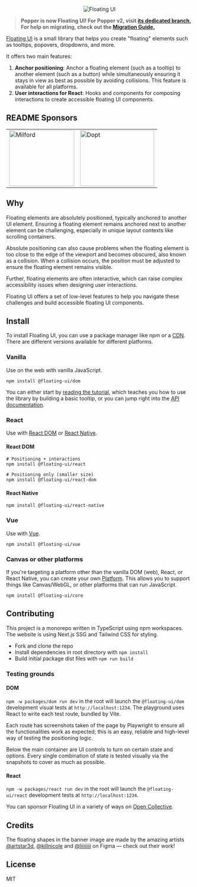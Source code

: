 <p align="center">
  <img src="https://github.com/floating-ui/floating-ui/blob/master/website/assets/floating-ui-banner.png" alt="Floating UI">
<p>

> **Popper is now Floating UI! For Popper v2, visit
> [its dedicated branch.](https://github.com/floating-ui/floating-ui/tree/v2.x)
> For help on migrating, check out the
> [Migration Guide.](https://floating-ui.com/docs/migration)**

[Floating UI](https://floating-ui.com) is a small library that helps you create
"floating" elements such as tooltips, popovers, dropdowns, and more.

It offers two main features:

1. **Anchor positioning**: Anchor a floating element (such as a tooltip) to
   another element (such as a button) while simultaneously ensuring it stays in
   view as best as possible by avoiding collisions. This feature is available
   for all platforms.
2. **User interactions for React**: Hooks and components for composing
   interactions to create accessible floating UI components.

## README Sponsors

<table>
  <tr>
    <td>
      <a href="https://milfordasset.com/" target="_blank" rel="noopener noreferrer"><img width="176" height="150" src="https://github.com/floating-ui/floating-ui/blob/master/website/assets/sponsors/milford.svg" alt="Milford" /></a>
    </td>
    <td>
      <a href="https://dopt.com/?utm_source=floating_ui_readme" target="_blank" rel="noopener noreferrer"><img width="200" height="150" src="https://github.com/floating-ui/floating-ui/blob/master/website/assets/sponsors/dopt.png" alt="Dopt" /></a>
    </td>
  </tr>
</table>

## Why

Floating elements are absolutely positioned, typically anchored to another UI
element. Ensuring a floating element remains anchored next to another element
can be challenging, especially in unique layout contexts like scrolling
containers.

Absolute positioning can also cause problems when the floating element is too
close to the edge of the viewport and becomes obscured, also known as a
collision. When a collision occurs, the position must be adjusted to ensure the
floating element remains visible.

Further, floating elements are often interactive, which can raise complex
accessibility issues when designing user interactions.

Floating UI offers a set of low-level features to help you navigate these
challenges and build accessible floating UI components.

## Install

To install Floating UI, you can use a package manager like npm or a
[CDN](https://floating-ui.com/docs/getting-started#cdn). There are different
versions available for different platforms.

### Vanilla

Use on the web with vanilla JavaScript.

```shell
npm install @floating-ui/dom
```

You can either start by
[reading the tutorial](https://floating-ui.com/docs/tutorial), which teaches you
how to use the library by building a basic tooltip, or you can jump right into
the [API documentation](https://floating-ui.com/docs/computePosition).

### React

Use with [React DOM](https://floating-ui.com/docs/react) or
[React Native](https://floating-ui.com/docs/react-native).

#### React DOM

```shell
# Positioning + interactions
npm install @floating-ui/react

# Positioning only (smaller size)
npm install @floating-ui/react-dom
```

#### React Native

```shell
npm install @floating-ui/react-native
```

### Vue

Use with [Vue](https://floating-ui.com/docs/vue).

```shell
npm install @floating-ui/vue
```

### Canvas or other platforms

If you're targeting a platform other than the vanilla DOM (web), React, or React
Native, you can create your own
[Platform](https://floating-ui.com/docs/platform). This allows you to support
things like Canvas/WebGL, or other platforms that can run JavaScript.

```shell
npm install @floating-ui/core
```

## Contributing

This project is a monorepo written in TypeScript using npm workspaces. The
website is using Next.js SSG and Tailwind CSS for styling.

- Fork and clone the repo
- Install dependencies in root directory with `npm install`
- Build initial package dist files with `npm run build`

### Testing grounds

#### DOM

`npm -w packages/dom run dev` in the root will launch the `@floating-ui/dom`
development visual tests at `http://localhost:1234`. The playground uses React
to write each test route, bundled by Vite.

Each route has screenshots taken of the page by Playwright to ensure all the
functionalities work as expected; this is an easy, reliable and high-level way
of testing the positioning logic.

Below the main container are UI controls to turn on certain state and options.
Every single combination of state is tested visually via the snapshots to cover
as much as possible.

#### React

`npm -w packages/react run dev` in the root will launch the `@floating-ui/react`
development tests at `http://localhost:1234`.

You can sponsor Floating UI in a variety of ways on
[Open Collective](https://opencollective.com/floating-ui).

## Credits

The floating shapes in the banner image are made by the amazing artists
[@artstar3d](https://figma.com/@artstar3d),
[@killnicole](https://figma.com/@killnicole) and
[@liiiiiiii](https://www.figma.com/@liiiiiii) on Figma — check out their work!

## License

MIT
